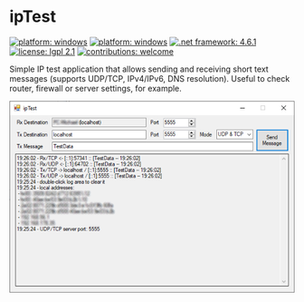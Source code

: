 # ipTest
[![platform: windows](https://img.shields.io/badge/platform-windows-9f9f9f)](https://github.com/mwoco/github-hello-world/)
[![platform: windows](https://img.shields.io/badge/language-visual%20basic%20.net-1182c2)](https://github.com/mwoco/github-hello-world/)
[![.net framework: 4.6.1](https://img.shields.io/badge/.net%20framework-4.6.1-1182c2)](https://github.com/mwoco/github-hello-world/)
[![license: lgpl 2.1](https://img.shields.io/badge/license-lgpl%202.1-1182c2)](https://github.com/mwoco/github-hello-world/)
[![contributions: welcome](https://img.shields.io/badge/contributions-welcome-4dc71f)](https://github.com/mwoco/github-hello-world/)

Simple IP test application that allows sending and receiving short text messages (supports UDP/TCP, IPv4/IPv6, DNS resolution). Useful to check router, firewall or server settings, for example.

[![screenshot](https://raw.githubusercontent.com/mwoco/ipTest/master/README-screenshot.png)](https://github.com/mwoco/github-hello-world/)

